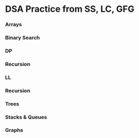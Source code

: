 # DSA Practice from SS, LC, GFG

### Arrays
### Binary Search
### DP
### Recursion
### LL
### Recursion
### Trees
### Stacks & Queues
### Graphs